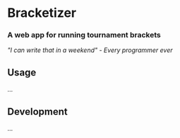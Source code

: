 # Bracketizer

### A web app for running tournament brackets

*"I can write that in a weekend" - Every programmer ever*


## Usage

...

## Development

...